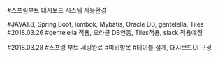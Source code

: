 #스프링부트 대시보드 시스템 사용환경

#JAVA1.8, Spring Boot, lombok, Mybatis, Oracle DB, gentelella, Tiles
#2018.03.26
#gentelella 적용, 오라클 DB연동, Tiles적용, slack 적용예정

#2018.03.28 
#스프링 부트 세팅완료
#미비항목 
#테이블 설계, 대시보드UI 구성 
